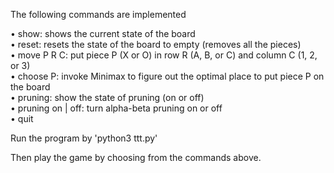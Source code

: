 The following commands are implemented   <br />

• show: shows the current state of the board <br />
• reset: resets the state of the board to empty (removes all the pieces)   <br />
• move P R C: put piece P (X or O) in row R (A, B, or C) and column C (1, 2, or 3)   <br />
• choose P: invoke Minimax to figure out the optimal place to put piece P on the board   <br />
• pruning: show the state of pruning (on or off)   <br />
• pruning on | off: turn alpha-beta pruning on or off   <br />
• quit   <br />

Run the program by 'python3 ttt.py'   <br />

Then play the game by choosing from the commands above.   <br />
